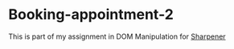 # Booking-appointment-2

This is part of my assignment in DOM Manipulation for [Sharpener](sharpener.tech)
